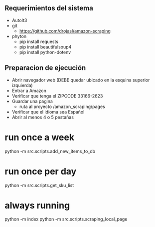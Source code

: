 ## Requerimientos del sistema

- AutoIt3
- git
  - https://github.com/drojasl/amazon-scraping
- phyton
  - pip install requests
  - pip install beautifulsoup4
  - pip install python-dotenv

## Preparacion de ejecución

- Abrir navegador web (DEBE quedar ubicado en la esquina superior izquierda)
- Entrar a Amazon
- Verificar que tenga el ZIPCODE 33166-2623
- Guardar una pagina
  - ruta al proyecto /amazon_scraping/pages
- Verificar que el idioma sea Español
- Abrir al menos 4 o 5 pestañas

# run once a week

python -m src.scripts.add_new_items_to_db

# run once per day

python -m src.scripts.get_sku_list

# always running

python -m index
python -m src.scripts.scraping_local_page
